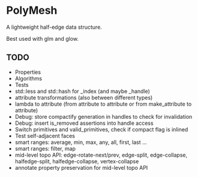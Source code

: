 # PolyMesh

A lightweight half-edge data structure.

Best used with glm and glow.

## TODO

* Properties
* Algorithms
* Tests
* std::less and std::hash for _index (and maybe _handle)
* attribute transformations (also between different types)
* lambda to attribute (from attribute to attribute or from make_attribute to attribute)
* Debug: store compactify generation in handles to check for invalidation
* Debug: insert is_removed assertions into handle access
* Switch primitives and valid_primitives, check if compact flag is inlined
* Test self-adjacent faces
* smart ranges: average, min, max, any, all, first, last ...
* smart ranges: filter, map
* mid-level topo API: edge-rotate-next/prev, edge-split, edge-collapse, halfedge-split, halfedge-collapse, vertex-collapse
* annotate property preservation for mid-level topo API
